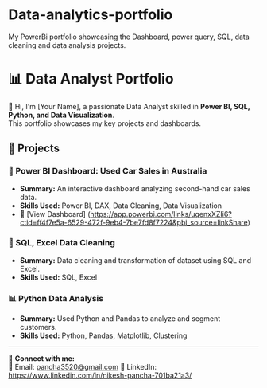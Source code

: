 # Data-analytics-portfolio
My PowerBi portfolio showcasing the Dashboard, power query, SQL, data cleaning and data analysis projects.
# 📊 Data Analyst Portfolio

👋 Hi, I'm [Your Name], a passionate Data Analyst skilled in **Power BI, SQL, Python, and Data Visualization**.  
This portfolio showcases my key projects and dashboards.  

## 🔹 Projects

### 🚗 Power BI Dashboard: Used Car Sales in Australia
- **Summary:** An interactive dashboard analyzing second-hand car sales data.  
- **Skills Used:** Power BI, DAX, Data Cleaning, Data Visualization  
- 📌 [View Dashboard] (https://app.powerbi.com/links/uqenxXZIi6?ctid=ff4f7e5a-6529-472f-9eb4-7be7fd8f7224&pbi_source=linkShare)

### 🛒 SQL, Excel Data Cleaning  
- **Summary:** Data cleaning and transformation of dataset using SQL and Excel.  
- **Skills Used:** SQL, Excel
  
### 📊 Python Data Analysis 
- **Summary:** Used Python and Pandas to analyze and segment customers.  
- **Skills Used:** Python, Pandas, Matplotlib, Clustering   

---

📢 **Connect with me:**  
📧 Email: pancha3520@gmail.com
🔗 LinkedIn: https://www.linkedin.com/in/nikesh-pancha-701ba21a3/
